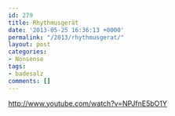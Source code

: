 ```yaml
---
id: 279
title: Rhythmusgerät
date: '2013-05-25 16:36:13 +0000'
permalink: "/2013/rhythmusgerat/"
layout: post
categories:
- Nonsense
tags:
- badesalz
comments: []
---
```

<http://www.youtube.com/watch?v=NPJfnE5bO1Y>